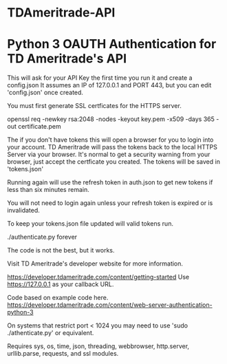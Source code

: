 # TDAmeritrade-API
# Python 3 OAUTH Authentication for TD Ameritrade's API

 This will ask for your API Key the first time you run it and create a config.json
 It assumes an IP of 127.0.0.1 and PORT 443, but you can edit 'config.json' once created.

 You must first generate SSL certficates for the HTTPS server.

 openssl req -newkey rsa:2048 -nodes -keyout key.pem -x509 -days 365 -out certificate.pem

 The if you don't have tokens this will open a browser for you to login into your account.
 TD Ameritrade will pass the tokens back to the local HTTPS Server via your browser.
 It's normal to get a security warning from your browser, just accept the certficate you created.
 The tokens will be saved in 'tokens.json'

 Running again will use the refresh token in auth.json to get new tokens if less than six minutes remain.

 You will not need to login again unless your refresh token is expired or is invalidated.

 To keep your tokens.json file updated will valid tokens run.

 ./authenticate.py forever 

 The code is not the best, but it works.

 Visit TD Ameritrade's developer website for more information.

 https://developer.tdameritrade.com/content/getting-started
 Use https://127.0.0.1 as your callback URL.

 Code based on example code here.
 https://developer.tdameritrade.com/content/web-server-authentication-python-3

 On systems that restrict port < 1024 you may need to use 'sudo ./athenticate.py' or equivalent. 

 Requires sys, os, time, json, threading, webbrowser, http.server, urllib.parse, requests, and ssl modules.

